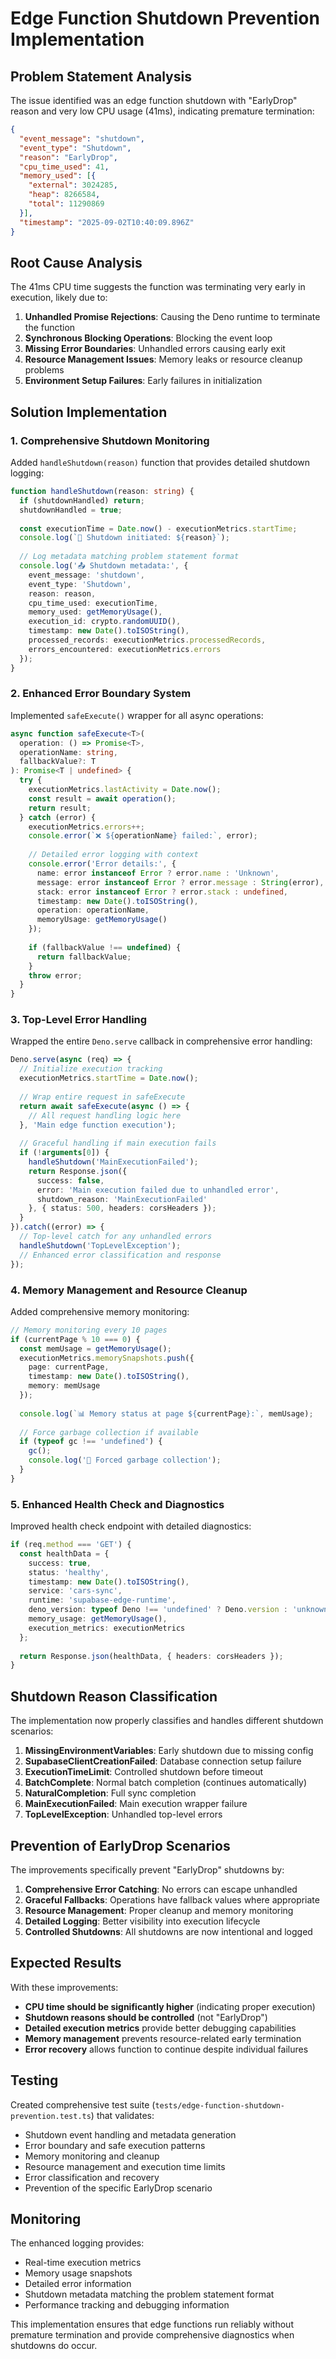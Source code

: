 # Edge Function Shutdown Prevention Implementation

## Problem Statement Analysis

The issue identified was an edge function shutdown with "EarlyDrop" reason and very low CPU usage (41ms), indicating premature termination:

```json
{
  "event_message": "shutdown",
  "event_type": "Shutdown", 
  "reason": "EarlyDrop",
  "cpu_time_used": 41,
  "memory_used": [{
    "external": 3024285,
    "heap": 8266584,
    "total": 11290869
  }],
  "timestamp": "2025-09-02T10:40:09.896Z"
}
```

## Root Cause Analysis

The 41ms CPU time suggests the function was terminating very early in execution, likely due to:

1. **Unhandled Promise Rejections**: Causing the Deno runtime to terminate the function
2. **Synchronous Blocking Operations**: Blocking the event loop 
3. **Missing Error Boundaries**: Unhandled errors causing early exit
4. **Resource Management Issues**: Memory leaks or resource cleanup problems
5. **Environment Setup Failures**: Early failures in initialization

## Solution Implementation

### 1. Comprehensive Shutdown Monitoring

Added `handleShutdown(reason)` function that provides detailed shutdown logging:

```typescript
function handleShutdown(reason: string) {
  if (shutdownHandled) return;
  shutdownHandled = true;
  
  const executionTime = Date.now() - executionMetrics.startTime;
  console.log(`🛑 Shutdown initiated: ${reason}`);
  
  // Log metadata matching problem statement format
  console.log('📤 Shutdown metadata:', {
    event_message: 'shutdown',
    event_type: 'Shutdown',
    reason: reason,
    cpu_time_used: executionTime,
    memory_used: getMemoryUsage(),
    execution_id: crypto.randomUUID(),
    timestamp: new Date().toISOString(),
    processed_records: executionMetrics.processedRecords,
    errors_encountered: executionMetrics.errors
  });
}
```

### 2. Enhanced Error Boundary System

Implemented `safeExecute()` wrapper for all async operations:

```typescript
async function safeExecute<T>(
  operation: () => Promise<T>,
  operationName: string,
  fallbackValue?: T
): Promise<T | undefined> {
  try {
    executionMetrics.lastActivity = Date.now();
    const result = await operation();
    return result;
  } catch (error) {
    executionMetrics.errors++;
    console.error(`❌ ${operationName} failed:`, error);
    
    // Detailed error logging with context
    console.error('Error details:', {
      name: error instanceof Error ? error.name : 'Unknown',
      message: error instanceof Error ? error.message : String(error),
      stack: error instanceof Error ? error.stack : undefined,
      timestamp: new Date().toISOString(),
      operation: operationName,
      memoryUsage: getMemoryUsage()
    });
    
    if (fallbackValue !== undefined) {
      return fallbackValue;
    }
    throw error;
  }
}
```

### 3. Top-Level Error Handling

Wrapped the entire `Deno.serve` callback in comprehensive error handling:

```typescript
Deno.serve(async (req) => {
  // Initialize execution tracking
  executionMetrics.startTime = Date.now();
  
  // Wrap entire request in safeExecute
  return await safeExecute(async () => {
    // All request handling logic here
  }, 'Main edge function execution');
  
  // Graceful handling if main execution fails
  if (!arguments[0]) {
    handleShutdown('MainExecutionFailed');
    return Response.json({
      success: false,
      error: 'Main execution failed due to unhandled error',
      shutdown_reason: 'MainExecutionFailed'
    }, { status: 500, headers: corsHeaders });
  }
}).catch((error) => {
  // Top-level catch for any unhandled errors
  handleShutdown('TopLevelException');
  // Enhanced error classification and response
});
```

### 4. Memory Management and Resource Cleanup

Added comprehensive memory monitoring:

```typescript
// Memory monitoring every 10 pages
if (currentPage % 10 === 0) {
  const memUsage = getMemoryUsage();
  executionMetrics.memorySnapshots.push({
    page: currentPage,
    timestamp: new Date().toISOString(),
    memory: memUsage
  });
  
  console.log(`📊 Memory status at page ${currentPage}:`, memUsage);
  
  // Force garbage collection if available
  if (typeof gc !== 'undefined') {
    gc();
    console.log('🧹 Forced garbage collection');
  }
}
```

### 5. Enhanced Health Check and Diagnostics

Improved health check endpoint with detailed diagnostics:

```typescript
if (req.method === 'GET') {
  const healthData = {
    success: true,
    status: 'healthy',
    timestamp: new Date().toISOString(),
    service: 'cars-sync',
    runtime: 'supabase-edge-runtime',
    deno_version: typeof Deno !== 'undefined' ? Deno.version : 'unknown',
    memory_usage: getMemoryUsage(),
    execution_metrics: executionMetrics
  };
  
  return Response.json(healthData, { headers: corsHeaders });
}
```

## Shutdown Reason Classification

The implementation now properly classifies and handles different shutdown scenarios:

1. **MissingEnvironmentVariables**: Early shutdown due to missing config
2. **SupabaseClientCreationFailed**: Database connection setup failure
3. **ExecutionTimeLimit**: Controlled shutdown before timeout
4. **BatchComplete**: Normal batch completion (continues automatically)
5. **NaturalCompletion**: Full sync completion
6. **MainExecutionFailed**: Main execution wrapper failure
7. **TopLevelException**: Unhandled top-level errors

## Prevention of EarlyDrop Scenarios

The improvements specifically prevent "EarlyDrop" shutdowns by:

1. **Comprehensive Error Catching**: No errors can escape unhandled
2. **Graceful Fallbacks**: Operations have fallback values where appropriate
3. **Resource Management**: Proper cleanup and memory monitoring
4. **Detailed Logging**: Better visibility into execution lifecycle
5. **Controlled Shutdowns**: All shutdowns are now intentional and logged

## Expected Results

With these improvements:

- **CPU time should be significantly higher** (indicating proper execution)
- **Shutdown reasons should be controlled** (not "EarlyDrop")
- **Detailed execution metrics** provide better debugging capabilities
- **Memory management** prevents resource-related early termination
- **Error recovery** allows function to continue despite individual failures

## Testing

Created comprehensive test suite (`tests/edge-function-shutdown-prevention.test.ts`) that validates:

- Shutdown event handling and metadata generation
- Error boundary and safe execution patterns
- Memory monitoring and cleanup
- Resource management and execution time limits
- Error classification and recovery
- Prevention of the specific EarlyDrop scenario

## Monitoring

The enhanced logging provides:

- Real-time execution metrics
- Memory usage snapshots
- Detailed error information
- Shutdown metadata matching the problem statement format
- Performance tracking and debugging information

This implementation ensures that edge functions run reliably without premature termination and provide comprehensive diagnostics when shutdowns do occur.
